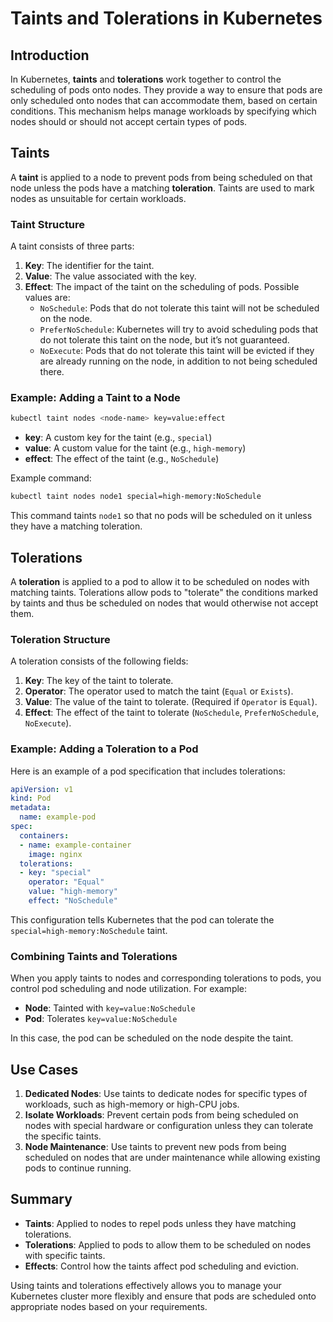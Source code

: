 # Taints and Tolerations in Kubernetes

## Introduction

In Kubernetes, **taints** and **tolerations** work together to control the scheduling of pods onto nodes. They provide a way to ensure that pods are only scheduled onto nodes that can accommodate them, based on certain conditions. This mechanism helps manage workloads by specifying which nodes should or should not accept certain types of pods.

## Taints

A **taint** is applied to a node to prevent pods from being scheduled on that node unless the pods have a matching **toleration**. Taints are used to mark nodes as unsuitable for certain workloads.

### Taint Structure

A taint consists of three parts:

1. **Key**: The identifier for the taint.
2. **Value**: The value associated with the key.
3. **Effect**: The impact of the taint on the scheduling of pods. Possible values are:
   - `NoSchedule`: Pods that do not tolerate this taint will not be scheduled on the node.
   - `PreferNoSchedule`: Kubernetes will try to avoid scheduling pods that do not tolerate this taint on the node, but it’s not guaranteed.
   - `NoExecute`: Pods that do not tolerate this taint will be evicted if they are already running on the node, in addition to not being scheduled there.

### Example: Adding a Taint to a Node

```bash
kubectl taint nodes <node-name> key=value:effect
```

- **key**: A custom key for the taint (e.g., `special`)
- **value**: A custom value for the taint (e.g., `high-memory`)
- **effect**: The effect of the taint (e.g., `NoSchedule`)

Example command:

```bash
kubectl taint nodes node1 special=high-memory:NoSchedule
```

This command taints `node1` so that no pods will be scheduled on it unless they have a matching toleration.

## Tolerations

A **toleration** is applied to a pod to allow it to be scheduled on nodes with matching taints. Tolerations allow pods to "tolerate" the conditions marked by taints and thus be scheduled on nodes that would otherwise not accept them.

### Toleration Structure

A toleration consists of the following fields:

1. **Key**: The key of the taint to tolerate.
2. **Operator**: The operator used to match the taint (`Equal` or `Exists`).
3. **Value**: The value of the taint to tolerate. (Required if `Operator` is `Equal`).
4. **Effect**: The effect of the taint to tolerate (`NoSchedule`, `PreferNoSchedule`, `NoExecute`).

### Example: Adding a Toleration to a Pod

Here is an example of a pod specification that includes tolerations:

```yaml
apiVersion: v1
kind: Pod
metadata:
  name: example-pod
spec:
  containers:
  - name: example-container
    image: nginx
  tolerations:
  - key: "special"
    operator: "Equal"
    value: "high-memory"
    effect: "NoSchedule"
```

This configuration tells Kubernetes that the pod can tolerate the `special=high-memory:NoSchedule` taint.

### Combining Taints and Tolerations

When you apply taints to nodes and corresponding tolerations to pods, you control pod scheduling and node utilization. For example:

- **Node**: Tainted with `key=value:NoSchedule`
- **Pod**: Tolerates `key=value:NoSchedule`

In this case, the pod can be scheduled on the node despite the taint.

## Use Cases

1. **Dedicated Nodes**: Use taints to dedicate nodes for specific types of workloads, such as high-memory or high-CPU jobs.
2. **Isolate Workloads**: Prevent certain pods from being scheduled on nodes with special hardware or configuration unless they can tolerate the specific taints.
3. **Node Maintenance**: Use taints to prevent new pods from being scheduled on nodes that are under maintenance while allowing existing pods to continue running.

## Summary

- **Taints**: Applied to nodes to repel pods unless they have matching tolerations.
- **Tolerations**: Applied to pods to allow them to be scheduled on nodes with specific taints.
- **Effects**: Control how the taints affect pod scheduling and eviction.

Using taints and tolerations effectively allows you to manage your Kubernetes cluster more flexibly and ensure that pods are scheduled onto appropriate nodes based on your requirements.